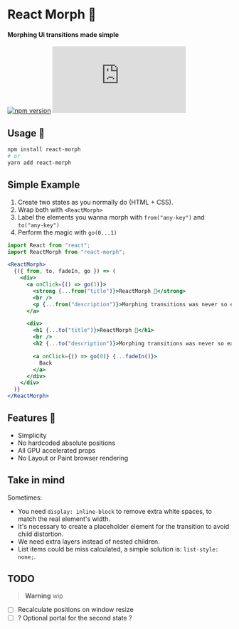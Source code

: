 # React Morph ️🦋

#### Morphing Ui transitions made simple

[![npm version](https://badge.fury.io/js/react-morph.svg?v0)](https://www.npmjs.com/package/react-morph)
![size](http://img.badgesize.io/brunnolou/react-morph/master/lib/all.min.js?compression=gzip&label=gzip+size&v)

## Usage 🐛

```sh
npm install react-morph
# or
yarn add react-morph
```

## Simple Example

1. Create two states as you normally do (HTML + CSS).
2. Wrap both with `<ReactMorph>`
3. Label the elements you wanna morph with `from("any-key")` and `to("any-key")`
4. Perform the magic with `go(0...1)`

```js
import React from "react";
import ReactMorph from "react-morph";
```

```jsx
<ReactMorph>
  {({ from, to, fadeIn, go }) => (
    <div>
      <a onClick={() => go(1)}>
        <strong {...from("title")}>ReactMorph 🐛</strong>
        <br />
        <p {...from("description")}>Morphing transitions was never so easy!</p>
      </a>

      <div>
        <h1 {...to("title")}>ReactMorph 🦋</h1>
        <br />
        <h2 {...to("description")}>Morphing transitions was never so easy!</h2>

        <a onClick={() => go(0)} {...fadeIn()}>
          Back
        </a>
      </div>
    </div>
  )}
</ReactMorph>
```

## Features 🌟

* Simplicity
* No hardcoded absolute positions
* All GPU accelerated props
* No Layout or Paint browser rendering

## Take in mind

Sometimes:

* You need `display: inline-block` to remove extra white spaces, to match the real element's width.
* It's necessary to create a placeholder element for the transition to avoid child distortion.
* We need extra layers instead of nested children.
* List items could be miss calculated, a simple solution is: `list-style: none;`.

## TODO
> **Warning** wip
- [ ] Recalculate positions on window resize
- [ ] ? Optional portal for the second state ?
